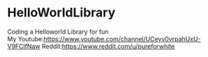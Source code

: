 # HelloWorldLibrary
Coding a Helloworld Library for fun<br>
My Youtube:https://www.youtube.com/channel/UCeyv0vrpahUxU-V9FClfNaw
Reddit:https://www.reddit.com/u/pureforwhite
